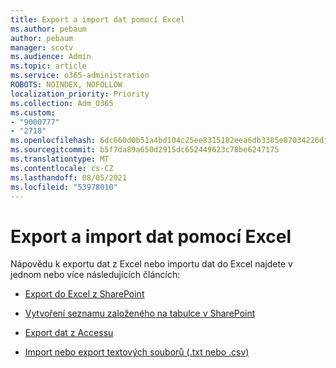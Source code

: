 ```yaml
---
title: Export a import dat pomocí Excel
ms.author: pebaum
author: pebaum
manager: scotv
ms.audience: Admin
ms.topic: article
ms.service: o365-administration
ROBOTS: NOINDEX, NOFOLLOW
localization_priority: Priority
ms.collection: Adm_O365
ms.custom:
- "9000777"
- "2718"
ms.openlocfilehash: 6dc660d0b51a4bd104c25ee8315182eea6db3385e87034226dfc759b2f556728
ms.sourcegitcommit: b5f7da89a650d2915dc652449623c78be6247175
ms.translationtype: MT
ms.contentlocale: cs-CZ
ms.lasthandoff: 08/05/2021
ms.locfileid: "53978010"
---
```

# <a name="exporting-and-importing-data-with-excel"></a>Export a import dat pomocí Excel

Nápovědu k exportu dat z Excel nebo importu dat do Excel najdete v jednom nebo více následujících článcích:

- [Export do Excel z SharePoint](https://support.office.com/client/bfb2ea48-6118-4fa9-abb6-cced9424e5d9)

- [Vytvoření seznamu založeného na tabulce v SharePoint](https://support.office.com/article/Create-a-list-based-on-a-spreadsheet-380CFEB5-6E14-438E-988A-C2B9BEA574FA)

- [Export dat z Accessu](https://support.office.com/client/64E974E6-AE43-4301-A53E-20463655B1A9)

- [Import nebo export textových souborů (.txt nebo .csv)](https://support.office.com/client/5250ac4c-663c-47ce-937b-339e391393ba)
